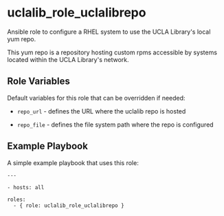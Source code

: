 uclalib_role_uclalibrepo
=========

Ansible role to configure a RHEL system to use the UCLA Library's local yum repo.

This yum repo is a repository hosting custom rpms accessible by systems located within the UCLA Library's network. 

Role Variables
--------------

Default variables for this role that can be overridden if needed:

* `repo_url` - defines the URL where the uclalib repo is hosted

* `repo_file` - defines the file system path where the repo is configured


Example Playbook
----------------

A simple example playbook that uses this role:

    ---

    - hosts: all

    roles:
      - { role: uclalib_role_uclalibrepo }
